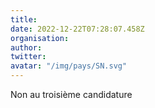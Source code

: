```yaml
---
title: 
date: 2022-12-22T07:28:07.458Z
organisation: 
author: 
twitter: 
avatar: "/img/pays/SN.svg"
---
```


Non au troisième candidature 